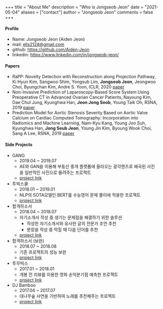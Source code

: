 +++
title = "About Me"
description = "Who is Jongseob Jeon"
date = "2021-05-04"
aliases = ["contact"]
author = "Jongseob Jeon"
comments = false
+++

#### Profile
- Name: Jongseob Jeon (Aiden Jeon)
- mail: ells2124@gmail.com
- github: https://github.com/Aiden-Jeon
- linkedin: https://www.linkedin.com/in/jongseob-jeon/


#### Papers
- RaPP: Novelty Detection with Reconstruction along Projection Pathway, Ki Hyun Kim, Sangwoo Shim, Yongsub Lim, **Jongseob Jeon**, Jeongwoo Choi, Byungchan Kim, Andre S. Yoon, ICLR, 2020 [paper](https://openreview.net/forum?id=HkgeGeBYDB)
- Non-Invasive Prediction of Laparoscopy-Based Score System Using Preoperative CT in Advanced Ovarian Cancer Patients, Nayoung Kim, Dae Chul Jung, Kyunghwa Han, **Jeon Jong Seob**, Young Taik Oh, RSNA, 2019 [paper](http://archive.rsna.org/2019/19015767.html)
- Prediction Model for Aortic Stenosis Severity Based on Aortic Valve Calcium on Cardiac Computed Tomography: Incorporation into Radiomics and Machine Learning, Nam-Kyu Kang, Young Joo Suh, Kyunghwa Han, **Jong Seub Jeon**, Young Jin Kim, Byoung Wook Choi, Sang A Lee, RSNA, 2019 [paper](http://archive.rsna.org/2019/19012505.html)
 

#### Side Projects
- GANG 
    - 2019.04 ~ 2019.07
    - AE와 GAN을 이용해 부동산 중개 플랫폼에 올라오는 광각렌즈로 왜곡된 사진을 일반적인 사진으로 돌려주는 프로젝트
    - [project link](http://www.datamarket.kr/xe/board_pdzw77/56002)
- 투빅스쿨 
    - 2018.01 ~ 2019.01
    - NLP의 SOTA모델인 BERT를 수능영어 문제 풀이에 적용한 프로젝트
    - [project link](http://www.datamarket.kr/xe/board_pdzw77/50240)
- 합격하소서
    - 2018.04 ~ 2018.07
    - 자기소개서 작성 중 생기는 문제점을 해결하기 위한 솔루션
        - 작성한 자기소개서와 유사한 글의 전문가 조언 추천
        - 문장을 작성 중 막힐 때 다음 단어를 추천
    - [project link](http://www.datamarket.kr/xe/index.php?mid=board_pdzw77&page=2&document_srl=44666)
- 합격하소서 (보완) 
    - 2018.07 ~ 2018.08
    - 기존 프로젝트의 성능 보완
    - [project link](http://www.datamarket.kr/xe/board_pdzw77/46033)
- 투무빅스 
    - 2017.01 ~ 2018.01
    - 개봉 전 리뷰를 이용한 영화 손익분기점 예측한 프로젝트
    - [project link](http://www.datamarket.kr/xe/index.php?mid=board_pdzw77&page=2&document_srl=37919)
- DJ Bamboo 
    - 2017.04 ~ 2017.07
    - 대나무숲 사연을 기반하여 노래를 추천해주는 프로젝트
    - [project link](http://www.datamarket.kr/xe/index.php?mid=board_pdzw77&page=2&document_srl=29247)
